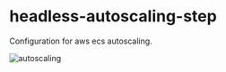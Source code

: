 # headless-autoscaling-step

Configuration for aws ecs autoscaling.

![autoscaling](https://gitlab.com/elearnio/operations/terraform/-/jobs/artifacts/master/raw/modules/ecs/headless-autoscaling-step-cpu/graph.svg?job=generate%20graphs)
